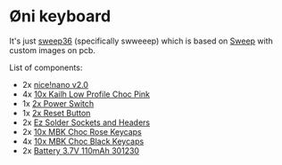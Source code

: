 # Øni keyboard

It's just [sweep36](https://github.com/sadekbaroudi/sweep36/) (specifically swweeep) which is based on [Sweep](https://github.com/davidphilipbarr/Sweep) with custom images on pcb.

List of components:

- 2x [nice!nano v2.0](https://typeractive.xyz/products/nice-nano?variant=42225114546407)
- 4x [10x Kailh Low Profile Choc Pink](https://typeractive.xyz/products/choc-switches?variant=45741919273191)
- 1x [2x Power Switch](https://typeractive.xyz/products/power-switch?variant=45597854171367)
- 1x [2x Reset Button](https://typeractive.xyz/products/reset-button?variant=45597784932583)
- 2x [Ez Solder Sockets and Headers](https://typeractive.xyz/products/ez-machine-sockets-and-headers?variant=46253860356327)
- 2x [10x MBK Choc Rose Keycaps](https://typeractive.xyz/products/mbk-keycaps?variant=48512019464423)
- 4x [10x MBK Choc Black Keycaps](https://typeractive.xyz/products/mbk-keycaps?variant=45419753079015)
- 2x [Battery 3.7V 110mAh 301230](https://typeractive.xyz/products/lithium-battery-110mah)
